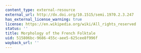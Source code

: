 ```yaml
---
content_type: external-resource
external_url: http://dx.doi.org/10.1515/semi.1970.2.3.247
has_external_license_warning: true
license: https://en.wikipedia.org/wiki/All_rights_reserved
status: ''
title: Morphology of the French Folktale
uid: 515806bc-9686-455c-aee5-625cee8f996f
wayback_url: ''
---
```

